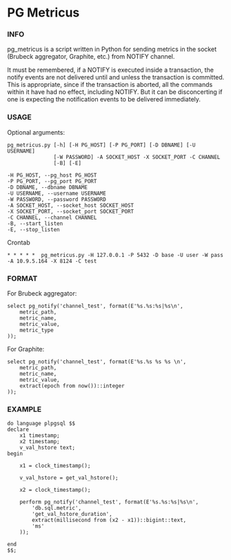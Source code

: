 # PG Metricus

### INFO

pg_metricus is a script written in Python for sending metrics in the socket (Brubeck aggregator, Graphite, etc.) from NOTIFY channel.

It must be remembered, if a NOTIFY is executed inside a transaction, the notify events are not delivered until and unless the transaction is committed. This is appropriate, since if the transaction is aborted, all the commands within it have had no effect, including NOTIFY. But it can be disconcerting if one is expecting the notification events to be delivered immediately.

### USAGE

Optional arguments:
```
pg_metricus.py [-h] [-H PG_HOST] [-P PG_PORT] [-D DBNAME] [-U USERNAME]
	           [-W PASSWORD] -A SOCKET_HOST -X SOCKET_PORT -C CHANNEL 
	           [-B] [-E]

-H PG_HOST, --pg_host PG_HOST
-P PG_PORT, --pg_port PG_PORT
-D DBNAME, --dbname DBNAME
-U USERNAME, --username USERNAME
-W PASSWORD, --password PASSWORD
-A SOCKET_HOST, --socket_host SOCKET_HOST
-X SOCKET_PORT, --socket_port SOCKET_PORT
-C CHANNEL, --channel CHANNEL
-B, --start_listen
-E, --stop_listen
```

Crontab
```
* * * * *  pg_metricus.py -H 127.0.0.1 -P 5432 -D base -U user -W pass -A 10.9.5.164 -X 8124 -C test
```

### FORMAT

For Brubeck aggregator:
```plpgsql
select pg_notify('channel_test', format(E'%s.%s:%s|%s\n', 
    metric_path, 
    metric_name, 
    metric_value, 
    metric_type
));
```

For Graphite:
```plpgsql
select pg_notify('channel_test', format(E'%s.%s %s %s \n', 
    metric_path, 
    metric_name, 
    metric_value, 
    extract(epoch from now())::integer
));
```

### EXAMPLE

```plpgsql
do language plpgsql $$
declare
	x1 timestamp;
	x2 timestamp;
	v_val_hstore text;
begin

	x1 = clock_timestamp();

	v_val_hstore = get_val_hstore();

	x2 = clock_timestamp();

	perform pg_notify('channel_test', format(E'%s.%s:%s|%s\n', 
        'db.sql.metric', 
        'get_val_hstore_duration', 
        extract(millisecond from (x2 - x1))::bigint::text, 
        'ms'
    ));

end
$$;
```
